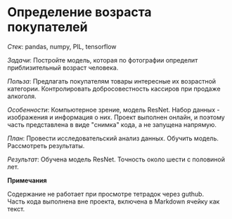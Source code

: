 # Определение возраста покупателей

*Cтек*: pandas, numpy, PIL, tensorflow

*Задачи*: Постройте модель, которая по фотографии определит приблизительный возраст человека.

*Польза*: Предлагать покупателям товары интересные их возрастной категории. Контролировать добросовестность кассиров при продаже алкоголя.

*Особенности*: Компьютерное зрение, модель ResNet. Набор данных - изображения и информация о них. Проект выполнен онлайн, и поэтому часть представлена в виде "снимка" кода, а не запущена напрямую.

*План*: Провести исследовательский анализ данных. Обучить модель. Рассмотреть результаты.

*Результат*: Обучена модель ResNet. Точность около шести с половиной лет.

**Примечания**

Содержание не работает при просмотре тетрадок через guthub. \
Часть кода выполнена вне проекта, включена в Markdown ячейку как текст.